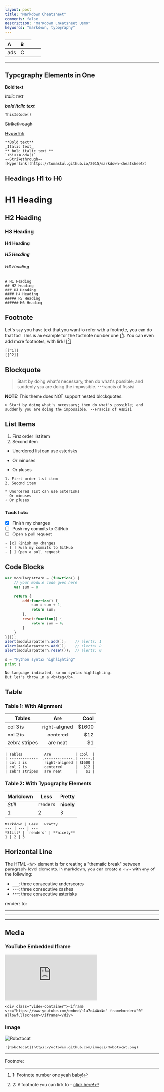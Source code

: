 ```yaml
---
layout: post
title: "Markdown Cheatsheet"
comments: false
description: "Markdown Cheatsheet Demo"
keywords: "markdown, typography"
---
```


| A | B ||
| :--- | :--- | :--- |
| ads <td colspan=2>C |
    
-------

## Typography Elements in One

**Bold text**

_Italic text_

**_bold italic text_**

`ThisIsCode()`

~~Strikethrough~~

[Hyperlink](https://tomaskul.github.io/2015/markdown-cheatsheet/)

```
**Bold text**
_Italic text_
**_bold italic text_**
`ThisIsCode()`
~~Strikethrough~~
[Hyperlink](https://tomaskul.github.io/2015/markdown-cheatsheet/)
```

<div class="divider"></div>

## Headings H1 to H6

# H1 Heading

## H2 Heading

### H3 Heading

#### H4 Heading

##### H5 Heading

###### H6 Heading

```
# H1 Heading
## H2 Heading
### H3 Heading
#### H4 Heading
##### H5 Heading
###### H6 Heading
```

<div class="divider"></div>

## Footnote

Let's say you have text that you want to refer with a footnote, you can do that too! This is an example for the footnote number one [[^1]]. You can even add more footnotes, with link! [[^2]]

```
[[^1]]
[[^2]]
```

<div class="divider"></div>

## Blockquote

> Start by doing what's necessary; then do what's possible; and suddenly you are doing the impossible. --Francis of Assisi

**NOTE:** This theme does NOT support nested blockquotes.

```
> Start by doing what's necessary; then do what's possible; and suddenly you are doing the impossible. --Francis of Assisi
```

<div class="divider"></div>

## List Items

1. First order list item
2. Second item

* Unordered list can use asterisks
- Or minuses
+ Or pluses

```
1. First order list item
2. Second item

* Unordered list can use asterisks
- Or minuses
+ Or pluses
```

### Task lists

- [x] Finish my changes
- [ ] Push my commits to GitHub
- [ ] Open a pull request

```
- [x] Finish my changes
- [ ] Push my commits to GitHub
- [ ] Open a pull request
```

<div class="divider"></div> 

## Code Blocks

```javascript
var modularpattern = (function() {
    // your module code goes here
    var sum = 0 ;

    return {
        add:function() {
            sum = sum + 1;
            return sum;
        },
        reset:function() {
            return sum = 0;    
        }  
    }   
}());
alert(modularpattern.add());    // alerts: 1
alert(modularpattern.add());    // alerts: 2
alert(modularpattern.reset());  // alerts: 0
```

```python
s = "Python syntax highlighting"
print s
```

```
No language indicated, so no syntax highlighting.
But let's throw in a <b>tag</b>.
```

<div class="divider"></div>

## Table

### Table 1: With Alignment

| Tables        | Are           | Cool  |
| ------------- |:-------------:| -----:|
| col 3 is      | right-aligned | $1600 |
| col 2 is      | centered      |   $12 |
| zebra stripes | are neat      |    $1 |

```
| Tables        | Are           | Cool  |
| ------------- |:-------------:| -----:|
| col 3 is      | right-aligned | $1600 |
| col 2 is      | centered      |   $12 |
| zebra stripes | are neat      |    $1 |
```

### Table 2: With Typography Elements

Markdown | Less | Pretty
--- | --- | ---
*Still* | `renders` | **nicely**
1 | 2 | 3

```
Markdown | Less | Pretty
--- | --- | ---
*Still* | `renders` | **nicely**
1 | 2 | 3
```

<div class="divider"></div>

## Horizontal Line

The HTML `<hr>` element is for creating a "thematic break" between paragraph-level elements. In markdown, you can create a `<hr>` with any of the following:

* `___`: three consecutive underscores
* `---`: three consecutive dashes
* `***`: three consecutive asterisks

renders to:

___

---

***

<div class="divider"></div>

## Media

### YouTube Embedded Iframe

<div class="video-container"><iframe src="https://www.youtube.com/embed/-4FWJmHfLC0" frameborder="0" allowfullscreen></iframe></div>

```
<div class="video-container"><iframe src="https://www.youtube.com/embed/n1a7o44WxNo" frameborder="0" allowfullscreen></iframe></div>
```

### Image

![Robotocat](https://octodex.github.com/images/Robotocat.png)

```
![Robotocat](https://octodex.github.com/images/Robotocat.png)
```

---
Footnote:

[^1]: 1: Footnote number one yeah baby!

[^2]: 2: A footnote you can link to - [click here!](#)

